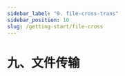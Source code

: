 ```yaml
---
sidebar_label: "9. file-cross-trans"
sidebar_position: 10
slug: /getting-start/file-cross
---
```


# 九、文件传输

